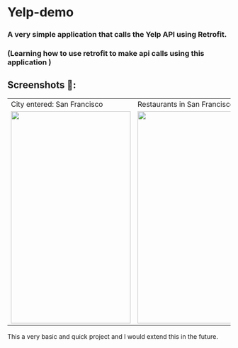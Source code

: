 # Yelp-demo
### A very simple application that calls the Yelp API using Retrofit.
### (Learning how to use retrofit to make api calls using this application )
## Screenshots 📱:
<table>
  <tr>
    <td>City entered: San Francisco</td>
     <td>Restaurants in San Francisco</td>
    <td>City entered:Kyoto</td>
     <td>Restaurants in Kyoto</td>
  </tr>
  <tr>
    <td><img src="https://user-images.githubusercontent.com/72620481/172649025-666dc899-3fa3-421d-b2d3-51348a489304.jpeg" width=270 height=480></td>
    <td><img src="https://user-images.githubusercontent.com/72620481/172649303-3e686268-9d9c-460e-9fa2-22e3e735923c.jpeg" width=270 height=480></td>
    <td><img src="https://user-images.githubusercontent.com/72620481/172649312-5c1fd70b-78a4-4341-b1f2-455770e01063.jpeg" width=270 height=480></td>
    <td><img src="https://user-images.githubusercontent.com/72620481/172649330-dcdc3bd6-8e88-4583-85c0-46ca65994185.jpeg" width=270 height=480></td>
  </tr>
 </table>
 
<p>This a very basic and quick project and I would extend this in the future.</p>
